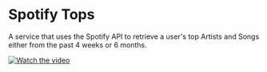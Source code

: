 # Spotify Tops

A service that uses the Spotify API to retrieve a user's top Artists and Songs either from the past 4 weeks or 6 months.

[![Watch the video](https://img.youtube.com/vi/KBWKead4Rrs/maxresdefault.jpg)](https://www.youtube.com/embed/KBWKead4Rrs)
